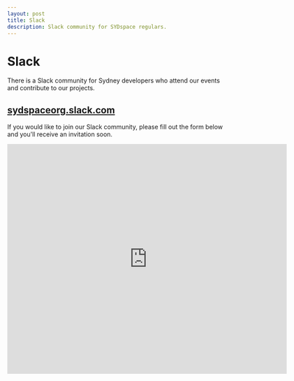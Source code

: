 ```yaml
---
layout: post
title: Slack
description: Slack community for SYDspace regulars.
---
```


# Slack

There is a Slack community for Sydney developers who attend our events and contribute to our projects.

## [sydspaceorg.slack.com](https://sydspaceorg.slack.com)

If you would like to join our Slack community, please fill out the form below and you'll receive an invitation soon.

<iframe src="https://docs.google.com/forms/d/e/1FAIpQLSdFIWR3PSSZB1BYCHHiDLHU09AEgwXVIh038aBWMXytTFbJaQ/viewform?embedded=true" width="640" height="526" frameborder="0" marginheight="0" marginwidth="0">Loading…</iframe>
